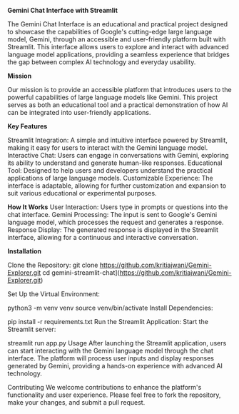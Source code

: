 **Gemini Chat Interface with Streamlit**


The Gemini Chat Interface is an educational and practical project designed to showcase the capabilities of Google's cutting-edge large language model, Gemini, through an accessible and user-friendly platform built with Streamlit. This interface allows users to explore and interact with advanced language model applications, providing a seamless experience that bridges the gap between complex AI technology and everyday usability.

**Mission**

Our mission is to provide an accessible platform that introduces users to the powerful capabilities of large language models like Gemini. This project serves as both an educational tool and a practical demonstration of how AI can be integrated into user-friendly applications.

**Key Features**

Streamlit Integration: A simple and intuitive interface powered by Streamlit, making it easy for users to interact with the Gemini language model.
Interactive Chat: Users can engage in conversations with Gemini, exploring its ability to understand and generate human-like responses.
Educational Tool: Designed to help users and developers understand the practical applications of large language models.
Customizable Experience: The interface is adaptable, allowing for further customization and expansion to suit various educational or experimental purposes.

**How It Works**
User Interaction: Users type in prompts or questions into the chat interface.
Gemini Processing: The input is sent to Google's Gemini language model, which processes the request and generates a response.
Response Display: The generated response is displayed in the Streamlit interface, allowing for a continuous and interactive conversation.

**Installation**

Clone the Repository:
git clone https://github.com/kritiajwani/Gemini-Explorer.git
cd gemini-streamlit-chat](https://github.com/kritiajwani/Gemini-Explorer.git)

Set Up the Virtual Environment:

python3 -m venv venv
source venv/bin/activate
Install Dependencies:


pip install -r requirements.txt
Run the Streamlit Application: Start the Streamlit server:


streamlit run app.py
Usage
After launching the Streamlit application, users can start interacting with the Gemini language model through the chat interface. The platform will process user inputs and display responses generated by Gemini, providing a hands-on experience with advanced AI technology.

Contributing
We welcome contributions to enhance the platform's functionality and user experience. Please feel free to fork the repository, make your changes, and submit a pull request.

